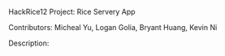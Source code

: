HackRice12 Project: Rice Servery App

Contributors: Micheal Yu, Logan Golia, Bryant Huang, Kevin Ni

Description:
